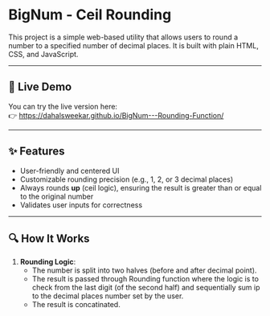 # BigNum - Ceil Rounding

This project is a simple web-based utility that allows users to round a number to a specified number of decimal places. It is built with plain HTML, CSS, and JavaScript.

---

## 🚀 Live Demo

You can try the live version here:  
👉 https://dahalsweekar.github.io/BigNum---Rounding-Function/

---

## ✨ Features

- User-friendly and centered UI
- Customizable rounding precision (e.g., 1, 2, or 3 decimal places)
- Always rounds **up** (ceil logic), ensuring the result is greater than or equal to the original number
- Validates user inputs for correctness

---

## 🔍 How It Works

1. **Rounding Logic**:
   - The number is split into two halves (before and after decimal point).
   - The result is passed through Rounding function where the logic is to check from the last digit (of the second half) and sequentially sum ip to the decimal places number set by the user.
   - The result is concatinated.
